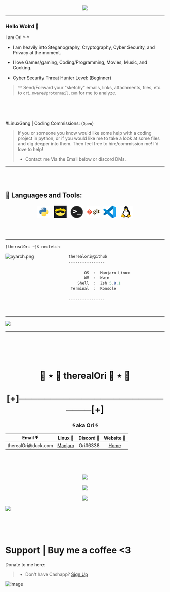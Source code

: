 <div id="header" align="center">
  <img src="https://user-images.githubusercontent.com/45724082/194940853-a7b7d3a4-64b8-4763-a520-d11437fc7307.gif" width="600"/>
</div>

__ __

### Hello Wolrd 👋
I am Ori ^-^

- I am heavily into Steganography, Cryptography, Cyber Security, and Privacy at the moment.

- I love Games/gaming, Coding/Programming, Movies, Music, and Cooking.

- Cyber Security Threat Hunter Level: (Beginner)
> ^^ Send/Forward your "sketchy" emails, links, attachments, files, etc. to `ori.mware@protonmail.com` for me to analyze.

<br />
<br />
<br />

#LinuxGang | Coding Commissions: (`Open`)

> If you or someone you know would like some help with a coding project in python, or if you would like me to take a look at some files and dig deeper into them. Then feel free to hire/commission me! I'd love to help!
> - Contact me Via the Email below or discord DMs.
__ __

<br />
<br />

## 🧰 Languages and Tools:
<p align="center">
	<img src="https://raw.githubusercontent.com/github/explore/80688e429a7d4ef2fca1e82350fe8e3517d3494d/topics/python/python.png" alt="Python" height="40" style="vertical-align:top; margin:4px">
	<img src="https://raw.githubusercontent.com/github/explore/80688e429a7d4ef2fca1e82350fe8e3517d3494d/topics/nim/nim.png" alt="Nim" height="40" style="vertical-align:top; margin:4px">
	<img src="https://raw.githubusercontent.com/github/explore/80688e429a7d4ef2fca1e82350fe8e3517d3494d/topics/terminal/terminal.png" alt="Shell/Bash" height="40" style="vertical-align:top; margin:4px">
	<img src="https://raw.githubusercontent.com/github/explore/80688e429a7d4ef2fca1e82350fe8e3517d3494d/topics/git/git.png" alt="Git" height="40" style="vertical-align:top; margin:4px">
	<img src="https://raw.githubusercontent.com/github/explore/80688e429a7d4ef2fca1e82350fe8e3517d3494d/topics/visual-studio-code/visual-studio-code.png" alt="VS Code" height="40" style="vertical-align:top; margin:4px">
	<img src="https://raw.githubusercontent.com/github/explore/80688e429a7d4ef2fca1e82350fe8e3517d3494d/topics/linux/linux.png" alt="Linux" height="40" style="vertical-align:top; margin:4px">
</p>

<br />
<br />

__ __

```bash
[therealOri ~]$ neofetch
```

<img align="left" src="https://user-images.githubusercontent.com/45724082/133650932-ef134e6f-3bbe-4dd9-92d6-098a14cba5d3.png" alt="pyarch.png" width="200" /> 

```csharp
therealori@github
----------------

       OS  :  Manjaro Linux
       WM  :  Kwin
    Shell  :  Zsh 5.8.1
 Terminal  :  Konsole

----------------
```

<br />

---

![](https://komarev.com/ghpvc/?username=therealOri&color=blueviolet&style-plastic)

__ __

<br />
<br />
<br />
<br />


<h1 align="center">🦊 ⋆ 🎀 therealOri 🎀 ⋆ 🦊</h1>
<h1 align="center">[+]───────────────────────────[+]</h1>
<h3 align="center">🌀 aka Ori 🌀</h3>
<p align="center">
	<table align="center">
	    <thead>
	        <tr>
	            <th align="center">Email 💗</th>
	            <th align="center">Linux 💙</th>
	            <th align="center">Discord 💜</th>
		    <th align="center">Website 💚</th>
	        </tr>
	    </thead>
	    <tbody>
	        <tr>
	            <td align="left">therealOri@duck.com</td>
	            <td align="center"><a href="https://manjaro.org/get-manjaro/" target="_blank">Manjaro</a></td></td>
	            <td align="right">Ori#6338</td>
		    <td align="center"><a href="https://therealori.tk" target="_blank">Home</a></td></td>
	        </tr>
	    </tbody>
	</table align="center">
</p>

<br />
<br />
<br />

<div align="center">

![](https://github-readme-streak-stats.herokuapp.com/?user=therealOri&count_private=false&show_icons=true&theme=radical&hide_border=true&hide_title=true)
	
![](https://github-readme-stats.vercel.app/api?username=therealOri&theme=radical&hide_border=true)

![](https://github-readme-stats.vercel.app/api/top-langs/?username=therealOri&exclude_repo=Aang&layout=compacthide_border=true&theme=radical&hide_border=true)

</div>

![](https://hit.yhype.me/github/profile?user_id=45724082)


<br />
<br />
<br />


# Support  |  Buy me a coffee <3
Donate to me here:
> - Don't have Cashapp? [Sign Up](https://cash.app/app/TKWGCRT)

![image](https://user-images.githubusercontent.com/45724082/158000721-33c00c3e-68bb-4ee3-a2ae-aefa549cfb33.png)

